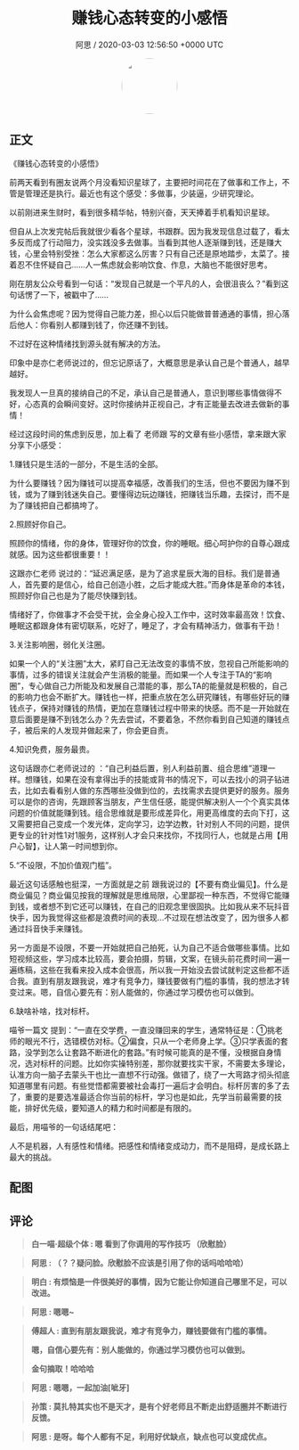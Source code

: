 <h1 align="center">赚钱心态转变的小感悟</h1>
<p align="center">
    <a>阿思 / 2020-03-03 12:56:50 &#43;0000 UTC</a>
</p>

<div align="center">
    <img src="https://images.zsxq.com/FpRCmvQLgU4P26vaQGYIOZQ-56cF?e=1590940799&amp;token=kIxbL07-8jAj8w1n4s9zv64FuZZNEATmlU_Vm6zD:MFjQa2wd96RvtyH-lkThfb7iRho=" width="100" height="100" style="border:1px solid;border-radius:50%; color:#ffffff"/>
</div>

## 正文

<div>
 

《赚钱心态转变的小感悟》

前两天看到有圈友说两个月没看知识星球了，主要把时间花在了做事和工作上，不管是管理还是执行。最近也有这个感受：多做事，少装逼，少研究理论。

以前刚进来生财时，看到很多精华帖，特别兴奋，天天捧着手机看知识星球。

但自从上次发完帖后我就很少看各个星球，书跟群。因为我发现信息过载了，看太多反而成了行动阻力，没实践没多去做事。当看到其他人逐渐赚到钱，还是赚大钱，心里会特别受挫：怎么大家都这么厉害？只有自己还是原地踏步，太菜了。接着忍不住怀疑自己……人一焦虑就会影响饮食、作息，大脑也不能很好思考。

刚在朋友公众号看到一句话：“发现自己就是一个平凡的人，会很沮丧么？”看到这句话愣了一下，被戳中了……

为什么会焦虑呢？因为觉得自己能力差，担心以后只能做普普通通的事情，担心落后他人：你看别人都赚到钱了，你还赚不到钱。

不过好在这种情绪找到源头就有解决的方法。

印象中是亦仁老师说过的，但忘记原话了，大概意思是承认自己是个普通人，越早越好。

我发现人一旦真的接纳自己的不足，承认自己是普通人，意识到哪些事情做得不好，心态真的会瞬间变好。这时你接纳并正视自己，才有正能量去改进去做新的事情！

经过这段时间的焦虑到反思，加上看了 老师跟 写的文章有些小感悟，拿来跟大家分享下小感受：

1.赚钱只是生活的一部分，不是生活的全部。

为什么要赚钱？因为赚钱可以提高幸福感，改善我们的生活，但也不要因为赚不到钱，或为了赚到钱迷失自己。要懂得边玩边赚钱，把赚钱当乐趣，去探讨，而不是为了赚钱把自己都搞垮了。

2.照顾好你自己。

照顾你的情绪，你的身体，管理好你的饮食，你的睡眠。细心呵护你的自尊心跟成就感。因为这些都很重要！！

这跟亦仁老师  说过的：“延迟满足感，是为了追求星辰大海的目标。我们是普通人，首先要的是信心，给自己创造小胜，之后才能成大胜。”而身体是革命的本钱，照顾好你自己也是为了能尽快赚到钱。

情绪好了，你做事才不会受干扰，会全身心投入工作中，这时效率最高效！饮食、睡眠这都跟身体有密切联系，吃好了，睡足了，才会有精神活力，做事有干劲！

3.关注影响圈，弱化关注圈。

如果一个人的“关注圈”太大，紧盯自己无法改变的事情不放，忽视自己所能影响的事情，过多的错误关注就会产生消极的能量。而如果一个人专注于TA的“影响圈”，专心做自己力所能及和发展自己潜能的事，那么TA的能量就是积极的，自己的影响力也会不断扩大。赚钱也一样，把重点放在怎么研究赚钱，有哪些好玩的赚钱点子，保持对赚钱的热情，更加在意赚钱过程中带来的快感。而不是一开始就在意后面要是赚不到钱怎么办？先去尝试，不要着急，不然你看到自己知道的赚钱点子，被后来的人发现并做起来了，你会更自责。

4.知识免费，服务最贵。

这句话跟亦仁老师说过的 ：“自己利益后置，别人利益前置、组合思维”道理一样。想赚钱，如果在没有拿得出手的技能或背书的情况下，可以去找小的洞子钻进去，比如去看看别人做的东西哪些没做到位的，去找需求去提供更好的服务。服务可以是你的咨询，先跟顾客当朋友，产生信任感，能提供解决别人一个个真实具体问题的价值就能赚到钱。组合思维就是要形成差异化，用更高维度的去向下打，这又需要把自己变成一个发光体，定向学习，边学边教，针对别人不同的问题，提供更专业的针对性1对1服务，这样别人才会只来找你，不找同行人，也就是占用【用户心智】，让人第一时间想到你。

5.“不设限，不加价值观门槛”。

最近这句话感触也挺深，一方面就是之前 跟我说过的【不要有商业偏见】。什么是商业偏见？商业偏见按我的理解就是思维局限，心里鄙视一种东西，不觉得它能赚到钱，或者想不到它还可以赚钱，在自己的旧观念里很固执。比如我从来不玩抖音快手，因为我觉得这些都是浪费时间的表现…不过现在想法改变了，因为很多人都通过抖音快手来赚钱。

另一方面是不设限，不要一开始就把自己拍死，认为自己不适合做哪些事情。比如短视频这些，学习成本比较高，要会拍摄，剪辑，文案，在镜头前花费时间一遍一遍练稿，这些在我看来投入成本会很高，所以我一开始没去尝试就判定这些都不适合我。直到有朋友跟我说，难才有竞争力，赚钱要做有门槛的事情，我的想法才转变过来。嗯，自信心要先有：别人能做的，你通过学习模仿也可以做到。

6.缺啥补啥，找对标杆。

喵爷一篇文   提到：“一直在交学费，一直没赚回来的学生，通常特征是：①挑老师的眼光不行，选错模仿对标。②偏食，只从一个老师身上学。③只学表面的套路，没学到怎么让套路不断进化的套路。”有时候可能真的是不懂，没根据自身情况，选对标杆的问题。比如你实操特别差，那你就要找实干家，不需要太多理论，认准方向一脑子去蒙头干也比一直想不行动强。做错了，绕了一大弯路才彻头彻底知道哪里有问题。有些觉悟都需要被社会毒打一遍后才会明白。标杆厉害的多了去了，重要的是要选准最适合你当前的标杆，学习也是如此，先学当前最需要的技能，排好优先级，要知道人的精力和时间都是有限的。

最后，用喵爷的一句话结尾吧：

人不是机器，人有感性和情绪。把感性和情绪变成动力，而不是阻碍，是成长路上最大的挑战。
</div>

## 配图
<div class="image" align="center">

</div>

## 评论

<div align="left">
<div>

<blockquote >
<span> <strong>白一喵·超级个体 : 嗯 看到了你调用的写作技巧
（欣慰脸） </strong></span>
</blockquote>

<blockquote >
<span> <strong>阿思 : （？？疑问脸。欣慰脸不应该是引用了你的话吗哈哈哈） </strong></span>
</blockquote>

<blockquote >
<span> <strong>明白 : 有烦恼是一件很美好的事情，因为它能让你知道自己哪里不足，可以改进。 </strong></span>
</blockquote>

<blockquote >
<span> <strong>阿思 : 嗯嗯~ </strong></span>
</blockquote>

<blockquote >
<span> <strong>傅超人 : 直到有朋友跟我说，难才有竞争力，赚钱要做有门槛的事情。

嗯，自信心要先有：别人能做的，你通过学习模仿也可以做到。

金句摘取！哈哈哈 </strong></span>
</blockquote>

<blockquote >
<span> <strong>阿思 : 嗯嗯，一起加油[呲牙] </strong></span>
</blockquote>

<blockquote >
<span> <strong>孙策 : 莫扎特其实也不是天才，是有个好老师且不断走出舒适圈并不断进行反馈。 </strong></span>
</blockquote>

<blockquote >
<span> <strong>阿思 : 是呀。每个人都有不足，利用好优缺点，缺点也可以变成优点。 </strong></span>
</blockquote>

</div>
</div>